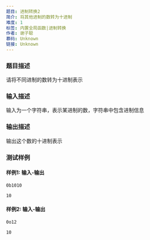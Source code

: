 ```yaml
---
题目: 进制转换2
简介: 将其他进制的数转为十进制
难度: 1
标签: 内置全局函数|进制转换
作者: 谢子聪
慕码: Unknown
链接: Unknown
---
```


### 题目描述

请将不同进制的数转为十进制表示

### 输入描述

输入为一个字符串，表示某进制的数，字符串中包含进制信息

### 输出描述

输出这个数的十进制表示

### 测试样例

#### 样例1: 输入-输出

```
0b1010
```

```
10
```

#### 样例2: 输入-输出

```
0o12
```

```
10
```

